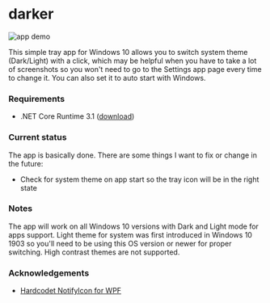 # darker

![app demo](https://mswin.me/cdn/darkeranim.gif)

This simple tray app for Windows 10 allows you to switch system theme (Dark/Light) with a click, which may be helpful when you have to take a lot of screenshots so you won't need to go to the Settings app page every time to change it. You can also set it to auto start with Windows.

### Requirements

- .NET Core Runtime 3.1 ([download](https://dotnet.microsoft.com/download/dotnet-core/current/runtime))

### Current status

The app is basically done. There are some things I want to fix or change in the future:

- Check for system theme on app start so the tray icon will be in the right state

### Notes

The app will work on all Windows 10 versions with Dark and Light mode for apps support. Light theme for system was first introduced in Windows 10 1903 so you'll need to be using this OS version or newer for proper switching. High contrast themes are not supported.

### Acknowledgements

- [Hardcodet NotifyIcon for WPF](https://github.com/hardcodet/wpf-notifyicon)